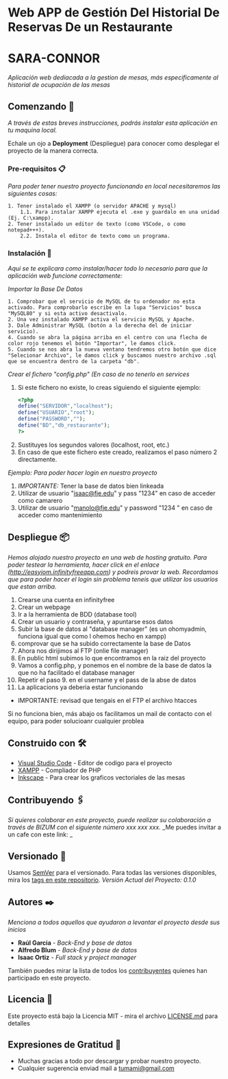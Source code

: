# Web APP de Gestión Del Historial De Reservas De un Restaurante
# SARA-CONNOR

_Aplicación web dediacada a la gestion de mesas, más especificamente al historial de ocupación de las mesas_

## Comenzando 🚀

_A través de estas breves instrucciones, podrás instalar esta aplicación en tu maquina local._

Echale un ojo a **Deployment** (Despliegue) para conocer como desplegar el proyecto de la manera correcta.


### Pre-requisitos 📋

_Para poder tener nuestro proyecto funcionando en local necesitaremos las siguientes cosas:_


    1. Tener instalado el XAMPP (o servidor APACHE y mysql)
        1.1. Para instalar XAMPP ejecuta el .exe y guardalo en una unidad (Ej. C:\xampp).
    2. Tener instalado un editor de texto (como VSCode, o como notepad+++).
        2.2. Instala el editor de texto como un programa.


### Instalación 🔧

_Aqui se te explicara como instalar/hacer todo lo necesario para que la aplicación web funcione correctamente:_

_Importar la Base De Datos_


    1. Comprobar que el servicio de MySQL de tu ordenador no esta activado. Para comprobarlo escribe en la lupa "Servicios" busca "MySQL80" y si esta activo desactivalo.
    2. Una vez instalado XAMPP activa el servicio MySQL y Apache.
    3. Dale Administrar MySQL (botón a la derecha del de iniciar servicio).
    4. Cuando se abra la página arriba en el centro con una flecha de color rojo tenemos el botón "Importar", le damos click.
    5. Cuando se nos abra la nueva ventano tendremos otro botón que dice "Selecionar Archivo", le damos click y buscamos nuestro archivo .sql que se encuentra dentro de la carpeta "db".


_Crear el fichero "config.php" (En caso de no tenerlo en services_


   1. Si este fichero no existe, lo creas siguiendo el siguiente ejemplo:
        ```php
        <?php 
        define("SERVIDOR","localhost"); 
        define("USUARIO","root");
        define("PASSWORD","");
        define("BD","db_restaurante");
        ?>
        ```
   2. Sustituyes los segundos valores (localhost, root, etc.)
   3. En caso de que este fichero este creado, realizamos el paso número 2 directamente.


_Ejemplo: Para poder hacer login en nuestro proyecto_


   1. *IMPORTANTE:* Tener la base de datos bien linkeada
   2. Utilizar de usuario "isaac@fje.edu" y pass "1234" en caso de acceder como camarero
   3. Utilizar de usuario "manolo@fje.edu" y password "1234
    " en caso de acceder como mantenimiento


## Despliegue 📦

_Hemos alojado nuestro proyecto en una web de hosting gratuito. Para poder testear la herramienta, hacer click en el enlace (http://easyiom.infinityfreeapp.com) y podreis provar la web. Recordamos que para poder hacer el login sin problema teneis que utilizar los usuarios que estan arriba._

1. Crearse una cuenta en infinityfree
2. Crear un webpage
3. Ir a la herramienta de BDD (database tool)
4. Crear un usuario y contraseña, y apuntarse esos datos
5. Subir la base de datos al "database manager" (es un ohomyadmin, funciona igual que como l ohemos hecho en xampp)
6. comprovar que se ha subido correctamente la base de Datos
7. Ahora nos dirijimos al FTP (onlie file manager)
8. En public html subimos lo que encontramos en la raiz del proyecto
9. Vamos a config.php, y ponemos en el nombre de la base de datos la que no ha facilitado el database manager
10. Repetir el paso 9. en el username y el pass de la abse de datos
11. La aplicacions ya deberia estar funcionando


* IMPORTANTE: revisad que tengais en el FTP el archivo htacces

Si no funciona bien, más abajo os facilitamos un mail de contacto con el equipo, para poder solucioanr cualquier problea

## Construido con 🛠️



* [Visual Studio Code](https://code.visualstudio.com/download) - Editor de codigo para el proyecto
* [XAMPP](https://www.apachefriends.org/es/download.html) - Compliador de PHP
* [Inkscape](https://inkscape.org/es/) - Para crear los graficos vectoriales de las mesas

## Contribuyendo 🖇️

_Si quieres colaborar en este proyecto, puede realizar su colaboración a través de BIZUM con el siguiente número xxx xxx xxx._
_Me puedes invitar a un cafe con este link: _




## Versionado 📌

Usamos [SemVer](http://semver.org/) para el versionado. Para todas las versiones disponibles, mira los [tags en este repositorio](https://github.com/tu/proyecto/tags). _Versión Actual del Proyecto: 0.1.0_

## Autores ✒️

_Menciona a todos aquellos que ayudaron a levantar el proyecto desde sus inicios_

* **Raúl Garcia** - *Back-End y base de datos*
* **Alfredo Blum** - *Back-End y base de datos*
* **Isaac Ortiz** - *Full stack y project manager*

También puedes mirar la lista de todos los [contribuyentes](https://github.com/your/project/contributors) quíenes han participado en este proyecto. 

## Licencia 📄

Este proyecto está bajo la Licencia MIT - mira el archivo [LICENSE.md](LICENSE.md) para detalles

## Expresiones de Gratitud 🎁

* Muchas gracias a todo por descargar y probar nuestro proyecto.
* Cualquier sugerencia enviad mail a tumami@gmail.com

